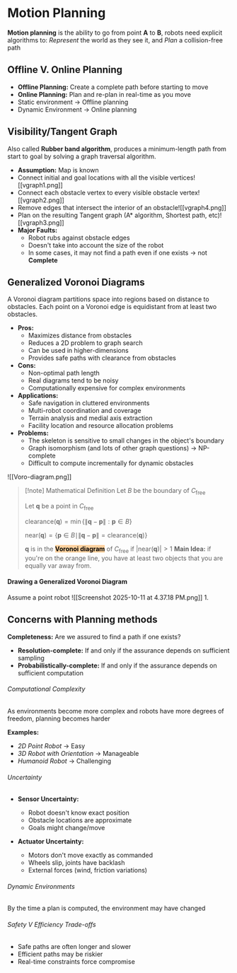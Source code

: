 # Motion Planning
**Motion planning** is the ability to go from point **A** to **B**, robots need explicit algorithms to: *Represent* the world as they see it, and *Plan* a collision-free path
## Offline V. Online Planning
- **Offline Planning:** Create a complete path before starting to move
- **Online Planning:** Plan and re-plan in real-time as you move
- Static environment → Offline planning
- Dynamic Environment → Online planning
## Visibility/Tangent Graph
Also called **Rubber band algorithm**, produces a minimum-length path from start to goal by solving a graph traversal algorithm. 
- **Assumption:** Map is known
- Connect initial and goal locations with all the visible vertices![[vgraph1.png]]
- Connect each obstacle vertex to every visible obstacle vertex![[vgraph2.png]]
- Remove edges that intersect the interior of an obstacle![[vgraph4.png]]
- Plan on the resulting Tangent graph (A* algorithm, Shortest path, etc)![[vgraph3.png]]
- **Major Faults:**
	- Robot rubs against obstacle edges
	- Doesn't take into account the size of the robot
	- In some cases, it may not find a path even if one exists → not **Complete** 
## Generalized Voronoi Diagrams
A Voronoi diagram partitions space into regions based on distance to obstacles. Each point on a Voronoi edge is equidistant from at least two obstacles.
- **Pros:**
	- Maximizes distance from obstacles
	- Reduces a 2D problem to graph search
	- Can be used in higher-dimensions
	- Provides safe paths with clearance from obstacles
- **Cons:**
	- Non-optimal path length
	- Real diagrams tend to be noisy
	- Computationally expensive for complex environments
- **Applications:**
	- Safe navigation in cluttered environments
	- Multi-robot coordination and coverage
	- Terrain analysis and medial axis extraction
	- Facility location and resource allocation problems
- **Problems:**
	- The skeleton is sensitive to small changes in the object's boundary
	- Graph isomorphism (and lots of other graph questions) → NP-complete
	- Difficult to compute incrementally for dynamic obstacles

![[Voro-diagram.png]]

> [!note] Mathematical Definition
> Let $B$ be the boundary of $C_{\text{free}}$
>
> Let $\mathbf{q}$ be a point in $C_{\text{free}}$
>
> $\text{clearance}(\mathbf{q}) = \min \{ \|\mathbf{q} - \mathbf{p}\| : \mathbf{p} \in B \}$
>
> $\text{near}(\mathbf{q}) = \{ \mathbf{p} \in B \mid \|\mathbf{q} - \mathbf{p}\| = \text{clearance}(\mathbf{q}) \}$
>
> $\mathbf{q}$ is in the **<mark style="background: #FFB86CA6;">Voronoi diagram</mark>** of $C_{\text{free}}$ if $|\text{near}(\mathbf{q})| > 1$
> **Main Idea:** if you're on the orange line, you have at least two objects that you are equally var away from.
#### Drawing a Generalized Voronoi Diagram
Assume a point robot
![[Screenshot 2025-10-11 at 4.37.18 PM.png]]
1. 
## Concerns with Planning methods
**Completeness:** Are we assured to find a path if one exists?
- **Resolution-complete:** If and only if the assurance depends on sufficient sampling
- **Probabilistically-complete:** If and only if the assurance depends on sufficient computation
###### Computational Complexity
As environments become more complex and robots have more degrees of freedom, planning becomes harder

**Examples:**
- *2D Point Robot* → Easy
- *3D Robot with Orientation* → Manageable
- *Humanoid Robot* → Challenging
###### Uncertainty 
- **Sensor Uncertainty:**
	- Robot doesn't know exact position
	- Obstacle locations are approximate
	- Goals might change/move

- **Actuator Uncertainty:**
	- Motors don't move exactly as commanded
	- Wheels slip, joints have backlash
	- External forces (wind, friction variations)
###### Dynamic Environments
By the time a plan is computed, the environment may have changed
###### Safety V Efficiency Trade-offs
- Safe paths are often longer and slower
- Efficient paths may be riskier
- Real-time constraints force compromise